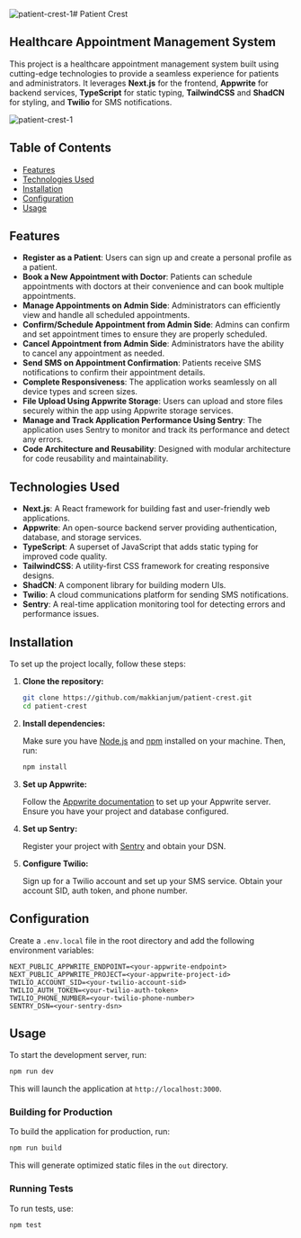 ![patient-crest-1](https://github.com/user-attachments/assets/28560bd6-7a94-4530-82df-d4c873890535)# Patient Crest

## Healthcare Appointment Management System

This project is a healthcare appointment management system built using cutting-edge technologies to provide a seamless experience for patients and administrators. It leverages **Next.js** for the frontend, **Appwrite** for backend services, **TypeScript** for static typing, **TailwindCSS** and **ShadCN** for styling, and **Twilio** for SMS notifications.

![patient-crest-1](https://github.com/user-attachments/assets/d4961617-aa05-4ec2-a6fb-1b8499e6b0cb)


## Table of Contents

- [Features](#features)
- [Technologies Used](#technologies-used)
- [Installation](#installation)
- [Configuration](#configuration)
- [Usage](#usage)

## Features

- **Register as a Patient**: Users can sign up and create a personal profile as a patient.
- **Book a New Appointment with Doctor**: Patients can schedule appointments with doctors at their convenience and can book multiple appointments.
- **Manage Appointments on Admin Side**: Administrators can efficiently view and handle all scheduled appointments.
- **Confirm/Schedule Appointment from Admin Side**: Admins can confirm and set appointment times to ensure they are properly scheduled.
- **Cancel Appointment from Admin Side**: Administrators have the ability to cancel any appointment as needed.
- **Send SMS on Appointment Confirmation**: Patients receive SMS notifications to confirm their appointment details.
- **Complete Responsiveness**: The application works seamlessly on all device types and screen sizes.
- **File Upload Using Appwrite Storage**: Users can upload and store files securely within the app using Appwrite storage services.
- **Manage and Track Application Performance Using Sentry**: The application uses Sentry to monitor and track its performance and detect any errors.
- **Code Architecture and Reusability**: Designed with modular architecture for code reusability and maintainability.

## Technologies Used

- **Next.js**: A React framework for building fast and user-friendly web applications.
- **Appwrite**: An open-source backend server providing authentication, database, and storage services.
- **TypeScript**: A superset of JavaScript that adds static typing for improved code quality.
- **TailwindCSS**: A utility-first CSS framework for creating responsive designs.
- **ShadCN**: A component library for building modern UIs.
- **Twilio**: A cloud communications platform for sending SMS notifications.
- **Sentry**: A real-time application monitoring tool for detecting errors and performance issues.

## Installation

To set up the project locally, follow these steps:

1. **Clone the repository:**

   ```bash
   git clone https://github.com/makkianjum/patient-crest.git
   cd patient-crest
   ```

2. **Install dependencies:**

   Make sure you have [Node.js](https://nodejs.org/) and [npm](https://www.npmjs.com/) installed on your machine. Then, run:

   ```bash
   npm install
   ```

3. **Set up Appwrite:**

   Follow the [Appwrite documentation](https://appwrite.io/docs) to set up your Appwrite server. Ensure you have your project and database configured.

4. **Set up Sentry:**

   Register your project with [Sentry](https://sentry.io/) and obtain your DSN.

5. **Configure Twilio:**

   Sign up for a Twilio account and set up your SMS service. Obtain your account SID, auth token, and phone number.

## Configuration

Create a `.env.local` file in the root directory and add the following environment variables:

```plaintext
NEXT_PUBLIC_APPWRITE_ENDPOINT=<your-appwrite-endpoint>
NEXT_PUBLIC_APPWRITE_PROJECT=<your-appwrite-project-id>
TWILIO_ACCOUNT_SID=<your-twilio-account-sid>
TWILIO_AUTH_TOKEN=<your-twilio-auth-token>
TWILIO_PHONE_NUMBER=<your-twilio-phone-number>
SENTRY_DSN=<your-sentry-dsn>
```

## Usage

To start the development server, run:

```bash
npm run dev
```

This will launch the application at `http://localhost:3000`.

### Building for Production

To build the application for production, run:

```bash
npm run build
```

This will generate optimized static files in the `out` directory.

### Running Tests

To run tests, use:

```bash
npm test
```
